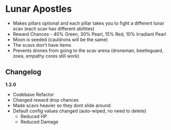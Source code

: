 # Lunar Apostles

- Makes pillars optional and each pillar takes you to fight a different lunar scav (each scav has different abilities)
- Reward Chances - 40% Green, 30% Pearl, 15% Red, 10% Irradiant Pearl
- Moon is seeded (cauldrons will be the same)
- The scavs don't have items
- Prevents drones from going to the scav arena (droneman, beetleguard, zoea, empathy cores still work)

## Changelog

**1.2.0**

- Codebase Refactor
- Changed reward drop chances
- Made scavs heavier so they dont slide around
- Default config values changed (auto-wiped, no need to delete)
  - Reduced HP
  - Reduced Damage

